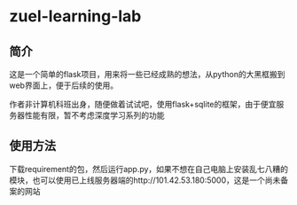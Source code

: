 # zuel-learning-lab

## 简介

这是一个简单的flask项目，用来将一些已经成熟的想法，从python的大黑框搬到web界面上，便于后续的使用。

作者非计算机科班出身，随便做着试试吧，使用flask+sqlite的框架，由于便宜服务器性能有限，暂不考虑深度学习系列的功能

## 使用方法

下载requirement的包，然后运行app.py，如果不想在自己电脑上安装乱七八糟的模块，也可以使用已上线服务器端的http://101.42.53.180:5000，这是一个尚未备案的网站

